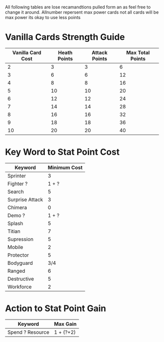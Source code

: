 All following tables are lose recamandtions pulled form an as feel free to change it around. Allnumber repersent max power cards not all cards will be max power its okay to use less points

# Vanilla Cards Strength Guide

| Vanilla Card Cost| Heath Points |   Attack Points |  Max Total Points | 
| -------- | -------- | -------- | -------- |
| 2 | 3 |  3 |    6 | 
| 3 | 6 |  6 |  12 | 
| 4 | 8 |  8 |  16 | 
| 5 | 10 |  10 |    20 | 
| 6 | 12 |  12 |    24 | 
| 7 | 14 |  14 |    28 | 
| 8 | 16 |  16 |    32 | 
| 9 | 18 |  18 |    36 | 
| 10 | 20 |  20 |    40 | 


# Key Word to Stat Point Cost

| Keyword | Minimum Cost |
| -------- | -------- |
| Sprinter | 3 | 
| Fighter ? | 1 + ? |
| Search | 5 |
| Surprise Attack | 3 |
| Chimera | 0 |
| Demo ? | 1 + ? |
| Splash | 5 |
| Titian | 7 |
| Supression | 5 |
| Mobile | 2 |
| Protector | 5 |
| Bodyguard | 3/4 |
| Ranged | 6 |
| Destructive | 5 |
| Workforce | 2 | 

# Action to Stat Point Gain

| Keyword | Max Gain |
| -------- | -------- |
| Spend ? Resource | 1 + (?+2) | 
